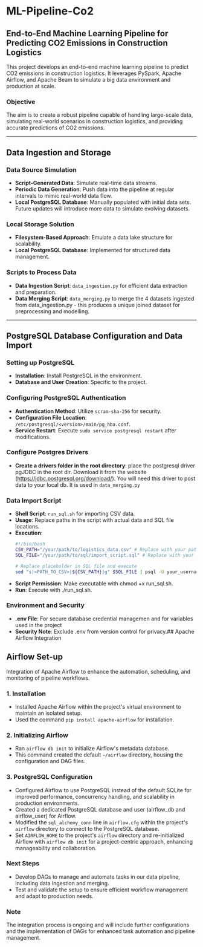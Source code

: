 # ML-Pipeline-Co2
## End-to-End Machine Learning Pipeline for Predicting CO2 Emissions in Construction Logistics

This project develops an end-to-end machine learning pipeline to predict CO2 emissions in construction logistics. It leverages PySpark, Apache Airflow, and Apache Beam to simulate a big data environment and production at scale.

### Objective
The aim is to create a robust pipeline capable of handling large-scale data, simulating real-world scenarios in construction logistics, and providing accurate predictions of CO2 emissions.

---

## Data Ingestion and Storage

### Data Source Simulation
- **Script-Generated Data**: Simulate real-time data streams.
- **Periodic Data Generation**: Push data into the pipeline at regular intervals to mimic real-world data flow.
- **Local PostgreSQL Database**: Manually populated with initial data sets. Future updates will introduce more data to simulate evolving datasets.

### Local Storage Solution
- **Filesystem-Based Approach**: Emulate a data lake structure for scalability.
- **Local PostgreSQL Database**: Implemented for structured data management.

### Scripts to Process Data
- **Data Ingestion Script**: `data_ingestion.py` for efficient data extraction and preparation.
- **Data Merging Script**: `data_merging.py` to merge the 4 datasets ingested from data_ingestion.py - this produces a unique joined dataset for preprocessing and modelling.
---

## PostgreSQL Database Configuration and Data Import

### Setting up PostgreSQL
- **Installation**: Install PostgreSQL in the environment.
- **Database and User Creation**: Specific to the project.

### Configuring PostgreSQL Authentication
- **Authentication Method**: Utilize `scram-sha-256` for security.
- **Configuration File Location**: `/etc/postgresql/<version>/main/pg_hba.conf`.
- **Service Restart**: Execute `sudo service postgresql restart` after modifications.

### Configure Postgres Drivers
- **Create a drivers folder in the root directory**: place the postgresql driver pgJDBC in the root dir. Download it from the website (https://jdbc.postgresql.org/download/). You will need this driver to post data to your local db. It is used in `data_merging.py`

### Data Import Script
- **Shell Script**: `run_sql.sh` for importing CSV data.
- **Usage**: Replace paths in the script with actual data and SQL file locations.
- **Execution**:
   ```bash
   #!/bin/bash
   CSV_PATH="/your/path/to/logistics_data.csv" # Replace with your path
   SQL_FILE="/your/path/to/sql/import_script.sql" # Replace with your path

   # Replace placeholder in SQL file and execute
   sed "s|<PATH_TO_CSV>|${CSV_PATH}|g" $SQL_FILE | psql -U your_username -d your_database
- **Script Permission**: Make executable with chmod +x run_sql.sh.
- **Run**: Execute with ./run_sql.sh.

### Environment and Security
- **.env File**: For secure database credential managemen and for variables used in the project
- **Security Note**: Exclude .env from version control for privacy.## Apache Airflow Integration


## Airflow Set-up
Integration of Apache Airflow to enhance the automation, scheduling, and monitoring of pipeline workflows.

### 1. Installation
- Installed Apache Airflow within the project's virtual environment to maintain an isolated setup.
- Used the command `pip install apache-airflow` for installation.

### 2. Initializing Airflow
- Ran `airflow db init` to initialize Airflow's metadata database.
- This command created the default `~/airflow` directory, housing the configuration and DAG files.

### 3. PostgreSQL Configuration
- Configured Airflow to use PostgreSQL instead of the default SQLite for improved performance, concurrency handling, and scalability in production environments.
- Created a dedicated PostgreSQL database and user (airflow_db and airflow_user) for Airflow.
- Modified the `sql_alchemy_conn` line in `airflow.cfg` within the project's `airflow` directory to connect to the PostgreSQL database.
- Set `AIRFLOW_HOME` to the project's `airflow` directory and re-initialized Airflow with `airflow db init` for a project-centric approach, enhancing manageability and collaboration.

### Next Steps

- Develop DAGs to manage and automate tasks in our data pipeline, including data ingestion and merging.
- Test and validate the setup to ensure efficient workflow management and adapt to production needs.

### Note
The integration process is ongoing and will include further configurations and the implementation of DAGs for enhanced task automation and pipeline management.

